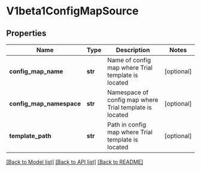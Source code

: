 # V1beta1ConfigMapSource

## Properties
Name | Type | Description | Notes
------------ | ------------- | ------------- | -------------
**config_map_name** | **str** | Name of config map where Trial template is located | [optional] 
**config_map_namespace** | **str** | Namespace of config map where Trial template is located | [optional] 
**template_path** | **str** | Path in config map where Trial template is located | [optional] 

[[Back to Model list]](../README.md#documentation-for-models) [[Back to API list]](../README.md#documentation-for-api-endpoints) [[Back to README]](../README.md)



